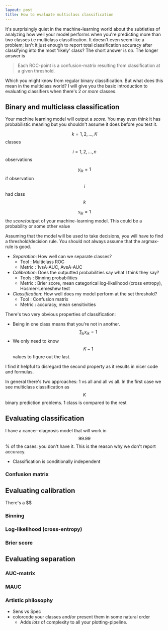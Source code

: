 ```yaml
---
layout: post
title: How to evaluate multiclass classification 
---
```


It's surprisingly quiet in the machine-learning world about the subtleties of analyzing how well your model performs when you're predicting more than two classes i.e multiclass classification. 
It doesn't even seem like a problem; isn't it just enough to report total classification accuracy after classifying into the most 'likely' class? The short answer is *no*. The longer answer is

> Each ROC-point is a confusion-matrix resulting from classification at a given threshold.

Which you might know from regular binary classification. But what does this mean in the multiclass world? I will give you the basic introduction to evaluating classifiers when there's 2 *or more* classes.

## Binary and multiclass classification
Your machine learning model will output a *score*. You may even think it has probabilistic meaning but you shouldn't assume it does before you test it. 

$$k=1,2,\ldots,K$$ classes 

$$i=1,2,\ldots,n$$ observations 

$$y_{ik}=1$$ if observation $$i$$ had class $$k$$

$$s_{ik}=1$$ the *score*/output of your machine-learning model. This could be a probability or some other value

Assuming that the model will be used to take decisions, you will have to find a threshold/decision rule. You should not always assume that the argmax-rule is good. 

* *Separation*: How well can we separate classes? 
	* Tool : Multiclass ROC
	* Metric : 1vsA-AUC, AvsA-AUC 
* *Calibration*: Does the outputted probabilities say what I think they say?
	* Tools : Binning probabilities
	* Metric : Brier score, mean categorical log-likelihood (cross entropy), Hosmer-Lemeshew test
* *Classification*: How well does my model perform at the set threshold?
	* Tool : Confusion matrix
	* Metric : accuracy, mean sensitivities

There's two very obvious properties of classification:

* Being in one class means that you're not in another. $$\sum_k x_{ik} =1$$
* We only need to know $$K-1$$ values to figure out the last.

I find it helpful to disregard the second property as it results in nicer code and formulas. 

In general there's two approaches: 1 vs all and all vs all. In the first case we see multiclass classification as $$K$$ binary prediction problems. 1 class is compared to the rest



## Evaluating classification
I have a cancer-diagnosis model that will work in $$99.99$$% of the cases: you don't have it. This is the reason why we don't report accuracy. 

* Classification is conditionally independent

### Confusion matrix

## Evaluating calibration
There's a $$

### Binning

### Log-likelihood (cross-entropy)

### Brier score

## Evaluating separation

### AUC-matrix


### MAUC


### Artistic philosophy

* Sens vs Spec
* colorcode your classes and/or present them in some natural order
	* Adds *lots* of complexity to all your plotting-pipeline.